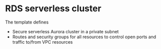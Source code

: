 # RDS serverless cluster 
 
The template defines 
- Secure serverless Aurora cluster in a private subnet
- Routes and security groups for all resources to control open ports and traffic to/from VPC resources 
